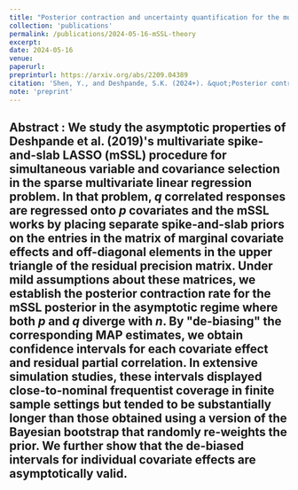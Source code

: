```yaml
---
title: "Posterior contraction and uncertainty quantification for the multivariate spike-and-slab LASSO"
collection: 'publications'
permalink: /publications/2024-05-16-mSSL-theory
excerpt: 
date: 2024-05-16
venue:
paperurl:
preprinturl: https://arxiv.org/abs/2209.04389
citation: 'Shen, Y., and Deshpande, S.K. (2024+). &quot;Posterior contraction and uncertainty quantification for the multivariate spike-and-slab LASSO.&quot;arXiv:2209.04389'
note: 'preprint'
---
```

<b> Abstract </b> : 
We study the asymptotic properties of Deshpande et al. (2019)'s multivariate spike-and-slab LASSO (mSSL) procedure for simultaneous variable and covariance selection in the sparse multivariate linear regression problem.
In that problem, $q$ correlated responses are regressed onto $p$ covariates and the mSSL works by placing separate spike-and-slab priors on the entries in the matrix of marginal covariate effects and off-diagonal elements in the upper triangle of the residual precision matrix.
Under mild assumptions about these matrices, we establish the posterior contraction rate for the mSSL posterior in the asymptotic regime where both $p$ and $q$ diverge with $n.$
By "de-biasing" the corresponding MAP estimates, we obtain confidence intervals for each covariate effect and residual partial correlation.
In extensive simulation studies, these intervals displayed close-to-nominal frequentist coverage in finite sample settings but tended to be substantially longer than those obtained using a version of the Bayesian bootstrap that randomly re-weights the prior. We further show that the de-biased intervals for individual covariate effects are asymptotically valid.
---


